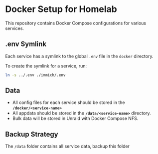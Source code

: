 # Docker Setup for Homelab

This repository contains Docker Compose configurations for various services.

## .env Symlink

Each service has a symlink to the global `.env` file in the `docker` directory.

To create the symlink for a service, run:

```bash
ln -s ../.env ./immich/.env
```

## Data
- All config files for each service should be stored in the **`/docker/<service-name>`**
- All appdata should be stored in the **`/data/<service-name>`** directory.
- Bulk data will be stored in Unraid with Docker Compose NFS.

## Backup Strategy

The `/data` folder contains all service data, backup this folder

<!-- #TODO: create a backup script / plan  -->

